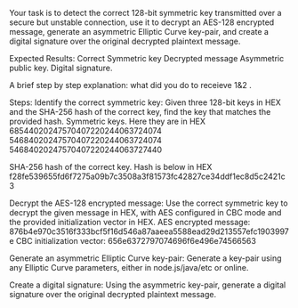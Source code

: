 Your task is to detect the correct 128-bit symmetric key transmitted over a secure but unstable connection, use it to decrypt an AES-128 encrypted message, generate an asymmetric Elliptic Curve key-pair, and create a digital signature over the original decrypted plaintext message.

Expected Results:
Correct Symmetric key
Decrypted message
Asymmetric public key.
Digital signature.

A brief step by step explanation: what did you do to receieve 1&2 . 



Steps:
Identify the correct symmetric key:
Given three 128-bit keys in HEX and the SHA-256 hash of the correct key, find the key that matches the provided hash.
Symmetric keys. Here they are in HEX
68544020247570407220244063724074
54684020247570407220244063724074
54684020247570407220244063727440

SHA-256 hash of the correct key. Hash is below in HEX
f28fe539655fd6f7275a09b7c3508a3f81573fc42827ce34ddf1ec8d5c2421c3

Decrypt the AES-128 encrypted message:
Use the correct symmetric key to decrypt the given message in HEX, with AES configured in CBC mode and the provided initialization vector in HEX.
AES encrypted message: 876b4e970c3516f333bcf5f16d546a87aaeea5588ead29d213557efc1903997e
CBC initialization vector: 656e6372797074696f6e496e74566563


Generate an asymmetric Elliptic Curve key-pair:
Generate a key-pair using any Elliptic Curve parameters, either in node.js/java/etc or online.

Create a digital signature:
Using the asymmetric key-pair, generate a digital signature over the original decrypted plaintext message.